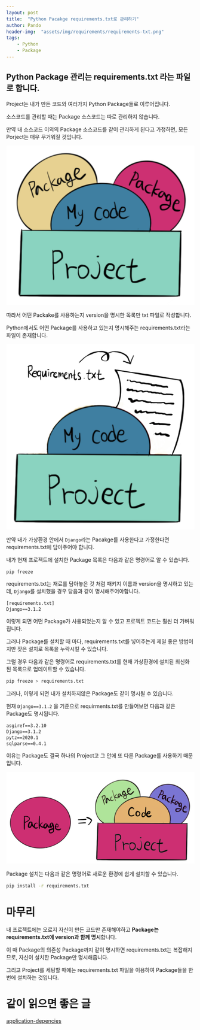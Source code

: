 ```yaml
---
layout: post
title:  "Python Pacakge requirements.txt로 관리하기"
author: Pando
header-img:  "assets/img/requirements/requirements-txt.png"
tags: 
    - Python
    - Package
---
```


## Python Package 관리는 requirements.txt 라는 파일로 합니다.

Project는 내가 만든 코드와 여러가지 Python Package들로 이루어집니다.

소스코드를 관리할 때는 Package 소스코드는 따로 관리하지 않습니다.

만약 내 소스코드 이외의 Package 소스코드를 같이 관리하게 된다고 가정하면, 모든 Porject는 매우 무거워질 것입니다.

![project](/assets/img/requirements/project.png)

따라서 어떤 Packake를 사용하는지 version을 명시한 목록만 txt 파일로 작성합니다.

Python에서도 어떤 Package를 사용하고 있는지 명시해주는 requirements.txt라는 파일이 존재합니다.

![requirements.txt](/assets/img/requirements/requirements-txt.png)

만약 내가 가상환경 안에서 `Django`라는 Pacakge를 사용한다고 가정한다면 requirements.txt에 담아주어야 합니다.

내가 현재 프로젝트에 설치한 Package 목록은 다음과 같은 명령어로 알 수 있습니다. 

```bash
pip freeze
```

requirements.txt는 재료를 담아놓은 것 처럼 패키지 이름과 version을 명시하고 있는데, `Django`를 설치했을 경우 당음과 같이 명시해주어야합니다.

```
[requirements.txt]
Django==3.1.2
```

이렇게 되면 어떤 Package가 사용되었는지 알 수 있고 프로젝트 코드는 훨씬 더 가벼워집니다.

그러나 Package를 설치할 때 마다, requirements.txt를 넣어주는게 제일 좋은 방법이지만 잦은 설치로 목록을 누락시킬 수 있습니다. 

그럴 경우 다음과 같은 명령어로 requirements.txt를 현재 가상환경에 설치된 최신화된 목록으로 업데이트할 수 있습니다.

```bash
pip freeze > requirements.txt
```

그러나, 이렇게 되면 내가 설치하지않은 Package도 같이 명시될 수 있습니다.

현재 `Django==3.1.2` 을 기준으로 requirments.txt를 만들어보면 다음과 같은 Package도 명시됩니다.

```
asgiref==3.2.10
Django==3.1.2
pytz==2020.1
sqlparse==0.4.1
```

이유는 Package도 결국 하나의 Project고 그 안에 또 다른 Package를 사용하기 때문입니다.

![package](/assets/img/requirements/package.png)

Package 설치는 다음과 같은 명령어로 새로운 환경에 쉽게 설치할 수 있습니다.

```bash
pip install -r requirements.txt
```

# 마무리

내 프로젝트에는 오로지 자신이 만든 코드만 존재해야하고 **Package는 requirements.txt에 version과 함께 명시**합니다.

이 때 Package의 의존성 Package까지 같이 명시하면 requirements.txt는 복잡해지므로, 자신이 설치한 Package만 명시해줍니다.

그리고 Project를 세팅할 때에는 requirements.txt 파일을 이용하여 Package들을 한번에 설치하는 것입니다.

# 같이 읽으면 좋은 글
<a href="https://www.fullstackpython.com/application-dependencies.html" target="_blank">application-depencies</a>